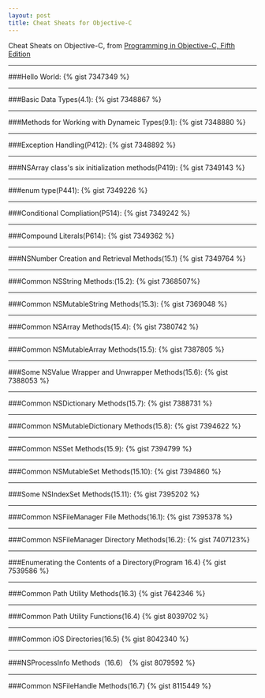 ```yaml
---
layout: post
title: Cheat Sheats for Objective-C
---
```

Cheat Sheats on Objective-C, from [Programming in Objective-C, Fifth Edition](http://book.douban.com/subject/11622649/)

---

###Hello World:
{% gist 7347349 %}

---

###Basic Data Types(4.1):
{% gist 7348867 %}

---

###Methods for Working with Dynameic Types(9.1):
{% gist 7348880 %}

---

###Exception Handling(P412):
{% gist 7348892 %}

---

###NSArray class's six initialization methods(P419):
{% gist 7349143 %}

---

###enum type(P441):
{% gist 7349226 %}

---

###Conditional Compliation(P514):
{% gist 7349242 %}

---

###Compound Literals(P614):
{% gist 7349362 %}

---

###NSNumber Creation and Retrieval Methods(15.1)
{% gist 7349764 %}

---

###Common NSString Methods:(15.2):
{% gist 7368507%}

---

###Common NSMutableString Methods(15.3):
{% gist 7369048 %}

---

###Common NSArray Methods(15.4):
{% gist 7380742 %}

---

###Common NSMutableArray Methods(15.5):
{% gist 7387805 %}

---

###Some NSValue Wrapper and Unwrapper Methods(15.6):
{% gist 7388053 %}

---

###Common NSDictionary Methods(15.7):
{% gist 7388731 %}

---

###Common NSMutableDictionary Methods(15.8):
{% gist 7394622 %}

---

###Common NSSet Methods(15.9):
{% gist 7394799 %}

---

###Common NSMutableSet Methods(15.10):
{% gist 7394860 %}

---

###Some NSIndexSet Methods(15.11):
{% gist 7395202 %}

---

###Common NSFileManager File Methods(16.1):
{% gist 7395378 %}

---

###Common NSFileManager Directory Methods(16.2):
{% gist 7407123%}

---

###Enumerating the Contents of a Directory(Program 16.4)
{% gist 7539586 %}

---

###Common Path Utility Methods(16.3)
{% gist 7642346 %}

---

###Common Path Utility Functions(16.4)
{% gist 8039702 %}

---

###Common iOS Directories(16.5)
{% gist 8042340 %}

---

###NSProcessInfo Methods（16.6）
{% gist 8079592 %}

---

###Common NSFileHandle Methods(16.7)
{% gist 8115449 %}
